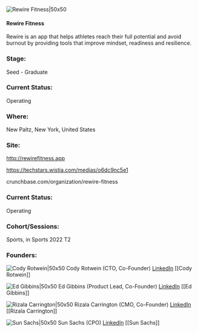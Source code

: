

![Rewire Fitness|50x50](https://res.cloudinary.com/crunchbase-production/image/upload/iyivmrlp7tup5zn5xiow)

#### Rewire Fitness
Rewire is an app that helps athletes reach their full potential and avoid burnout by providing tools that improve mindset, readiness and resilience.

### Stage: 
Seed - Graduate 

### Current Status: 
Operating

### Where:
New Paltz, New York, United States

### Site:
http://rewirefitness.app

https://techstars.wistia.com/medias/o6dc9nc5e1

crunchbase.com/organization/rewire-fitness

### Current Status: 
Operating

### Cohort/Sessions: 
Sports, in Sports 2022 T2

### Founders: 

![Cody Rotwein|50x50]() Cody Rotwein (CTO, Co-Founder) [LinkedIn](https://linkedin.com/in/cody-rotwein-3b076b40) [[Cody Rotwein]]

![Ed Gibbins|50x50](https://www.f6s.com/static-resource/images/profile-placeholder-user.jpg) Ed Gibbins (Product Lead, Co-Founder) [LinkedIn](https://linkedin.com/in/rmcarrington) [[Ed Gibbins]]

![Rizala Carrington|50x50](http://apimg.techstars.com/sf/contacts/headshot/Headshot_d5703a7b443b1ca8393f2d9d5.jpeg) Rizala Carrington (CMO, Co-Founder) [LinkedIn](https://linkedin.com/in/rmcarrington) [[Rizala Carrington]]

![Sun Sachs|50x50](https://www.f6s.com/static-resource/images/profile-placeholder-user.jpg) Sun Sachs (CPO) [LinkedIn](https://linkedin.com/in/sunsachs) [[Sun Sachs]]


